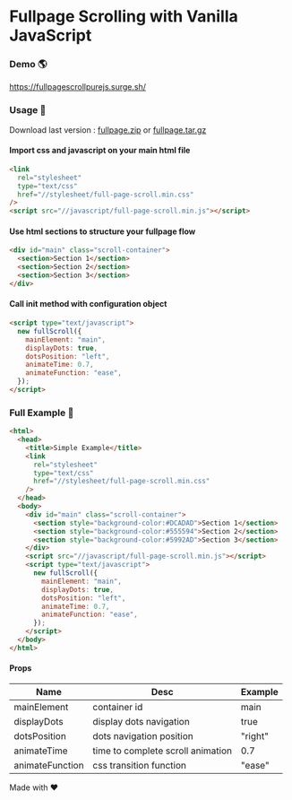 # Fullpage Scrolling with Vanilla JavaScript

### Demo :earth_americas:

https://fullpagescrollpurejs.surge.sh/

### Usage :wrench:

Download last version :
[fullpage.zip](https://github.com/almeida-matheus/fullPageScrollPureJS/releases/download/1.0.2/full-page-1.0.2.zip) or [fullpage.tar.gz](https://github.com/almeida-matheus/fullPageScrollPureJS/releases/download/1.0.2/full-page-1.0.2.tar.xz)

#### Import css and javascript on your main html file

```html
<link
  rel="stylesheet"
  type="text/css"
  href="//stylesheet/full-page-scroll.min.css"
/>
<script src="//javascript/full-page-scroll.min.js"></script>
```

#### Use html sections to structure your fullpage flow

```html
<div id="main" class="scroll-container">
  <section>Section 1</section>
  <section>Section 2</section>
  <section>Section 3</section>
</div>
```

#### Call init method with configuration object

```html
<script type="text/javascript">
  new fullScroll({
    mainElement: "main",
    displayDots: true,
    dotsPosition: "left",
    animateTime: 0.7,
    animateFunction: "ease",
  });
</script>
```

### Full Example :dog:

```html
<html>
  <head>
    <title>Simple Example</title>
    <link
      rel="stylesheet"
      type="text/css"
      href="//stylesheet/full-page-scroll.min.css"
    />
  </head>
  <body>
    <div id="main" class="scroll-container">
      <section style="background-color:#DCADAD">Section 1</section>
      <section style="background-color:#555594">Section 2</section>
      <section style="background-color:#5992AD">Section 3</section>
    </div>
    <script src="//javascript/full-page-scroll.min.js"></script>
    <script type="text/javascript">
      new fullScroll({
        mainElement: "main",
        displayDots: true,
        dotsPosition: "left",
        animateTime: 0.7,
        animateFunction: "ease",
      });
    </script>
  </body>
</html>
```

#### Props

| Name            | Desc                              | Example |
| --------------- | --------------------------------- | ------- |
| mainElement     | container id                      | main    |
| displayDots     | display dots navigation           | true    |
| dotsPosition    | dots navigation position          | "right" |
| animateTime     | time to complete scroll animation | 0.7     |
| animateFunction | css transition function           | "ease"  |

Made with :heart:
